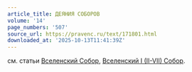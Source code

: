 ```yaml
---
article_title: ДЕЯНИЯ СОБОРОВ
volume: '14'
page_numbers: '507'
source_url: https://pravenc.ru/text/171801.html
downloaded_at: '2025-10-13T11:41:39Z'
---
```


см. статьи [Вселенский Собор](<https://pravenc.ru/text/Вселенский Собор.html>), [Вселенский I (II-VII) Собор](<https://pravenc.ru/text/Вселенский I (II-VII) Собор.html>).
